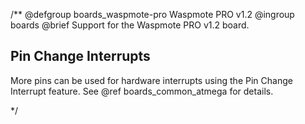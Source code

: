 /**
@defgroup    boards_waspmote-pro Waspmote PRO v1.2
@ingroup     boards
@brief       Support for the Waspmote PRO v1.2 board.

## Pin Change Interrupts

More pins can be used for hardware interrupts using the Pin Change
Interrupt feature. See @ref boards_common_atmega for details.

 */
